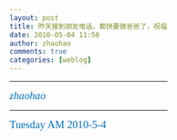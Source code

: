 ```yaml
---
layout: post
title: 昨天接到朋友电话，都快要做爸爸了，祝福
date: 2010-05-04 11:50
author: zhaohao
comments: true
categories: [weblog]
---
```

<div>
<div style="text-align: left;" align="left">

<hr style="color: #4f81bd;" align="left" noshade="noshade" size="3" width="55%" />

</div>
<p style="text-align: left;" align="left"><i><span lang="EN-US" style="font-size: 14.0pt; font-family: Magneto; color: #0070c0; font-style: italic;">zhaohao </span></i></p>

<div style="text-align: left;" align="left">

<hr style="color: #4f81bd;" align="left" noshade="noshade" size="3" width="55%" />

</div>
<span lang="EN-US" style="font-size: 14.0pt; font-family: 'Arial Narrow','sans-serif'; color: #0070c0;">Tuesday AM 2010-5-4</span>

</div>
